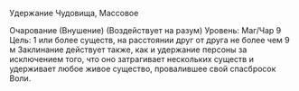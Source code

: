 
Удержание Чудовища, Массовое

Очарование (Внушение) (Воздействует
на разум)
Уровень: Маг/Чар 9
Цель: 1 или более существ, на расстоянии
друг от друга не более чем 9 м
Заклинание действует также, как и
удержание персоны за исключением
того, что оно затрагивает нескольких
существ и удерживает любое живое существо, провалившее свой спасбросок
Воли.